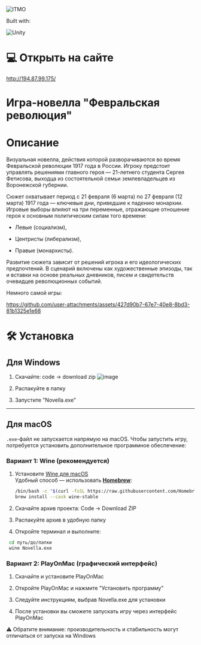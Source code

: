 ![ITMO](https://raw.githubusercontent.com/aimclub/open-source-ops/43bb283758b43d75ec1df0a6bb4ae3eb20066323/badges/ITMO_badge_rus.svg)

<p>Built with:</p> 

![Unity](https://img.shields.io/badge/Unity-%23000000?logo=unity&logoColor=white&labelColor=black&color=%23000000)


# 💻 Открыть на сайте
http://194.87.99.175/

# Игра-новелла "Февральская революция"
# Описание
Визуальная новелла, действия которой разворачиваются во время Февральской революции 1917 года в России. Игроку предстоит управлять решениями главного героя — 21-летнего студента Сергея Фетисова, выходца из состоятельной семьи землевладельцев из Воронежской губернии.

Сюжет охватывает период с 21 февраля (6 марта) по 27 февраля (12 марта) 1917 года — ключевые дни, приведшие к падению монархии. Игровые выборы влияют на три переменные, отражающие отношение героя к основным политическим силам того времени:

- Левые (социализм),

- Центристы (либерализм),

- Правые (монархисты).

Развитие сюжета зависит от решений игрока и его идеологических предпочтений. В сценарий включены как художественные эпизоды, так и вставки на основе реальных дневников, писем и свидетельств очевидцев революционных событий.

Немного самой игры:

https://github.com/user-attachments/assets/427d90b7-67e7-40e8-8bd3-81b1325e1e68


# 🛠 Установка
## Для Windows 
1. Скачайте: code -> download zip
![image](https://github.com/user-attachments/assets/1531f31c-f672-4cae-82e1-d8a97fcccf38)

2. Распакуйте в папку

3. Запустите "Novella.exe"
---
## Для macOS  
`.exe`-файл не запускается напрямую на macOS. Чтобы запустить игру, потребуется установить дополнительное программное обеспечение:

### Вариант 1: Wine (рекомендуется)
1. Установите [Wine для macOS](https://wiki.winehq.org/MacOS)  
   Удобный способ — использовать **[Homebrew](https://brew.sh/)**:
   ``` bash
   /bin/bash -c "$(curl -fsSL https://raw.githubusercontent.com/Homebrew/install/HEAD/install.sh)"
   brew install --cask wine-stable
   ```
2. Скачайте архив проекта: Code → Download ZIP

3. Распакуйте архив в удобную папку

4. Откройте терминал и выполните:
 ``` bash
  cd путь/до/папки
  wine Novella.exe
   ```
### Вариант 2: PlayOnMac (графический интерфейс)
1. Скачайте и установите PlayOnMac

2. Откройте PlayOnMac и нажмите "Установить программу"

3. Следуйте инструкциям, выбрав Novella.exe для установки

4. После установки вы сможете запускать игру через интерфейс PlayOnMac

⚠ Обратите внимание: производительность и стабильность могут отличаться от запуска на Windows
